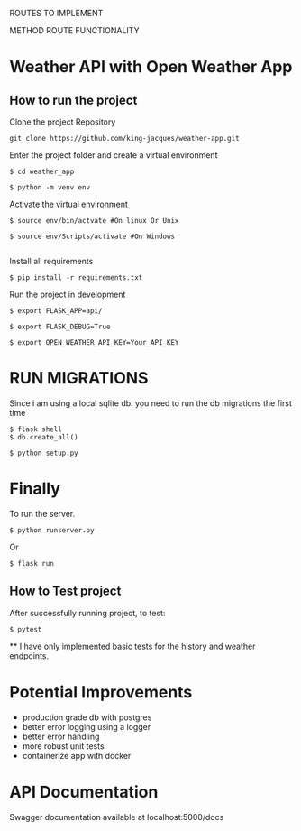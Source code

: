 ROUTES TO IMPLEMENT

METHOD ROUTE FUNCTIONALITY


# Weather API with Open Weather App

 

## How to run the project

Clone the project Repository
```
git clone https://github.com/king-jacques/weather-app.git

```

Enter the project folder and create a virtual environment
``` 
$ cd weather_app

$ python -m venv env 

```

Activate the virtual environment
``` 
$ source env/bin/actvate #On linux Or Unix

$ source env/Scripts/activate #On Windows 
 
```

Install all requirements

```
$ pip install -r requirements.txt
```

Run the project in development
```
$ export FLASK_APP=api/

$ export FLASK_DEBUG=True

$ export OPEN_WEATHER_API_KEY=Your_API_KEY
```

# RUN MIGRATIONS
Since i am using a local sqlite db. you need to run the db migrations the first time
```
$ flask shell
$ db.create_all()
```

```
$ python setup.py
```

# Finally

To run the server.

```
$ python runserver.py

```
Or 
``` 
$ flask run
```

## How to Test project

After successfully running project, to test:
```
$ pytest
```

** I have only implemented basic tests for the history and weather endpoints.

# Potential Improvements
- production grade db with postgres
- better error logging using a logger
- better error handling
- more robust unit tests
- containerize app with docker


# API Documentation
Swagger documentation available at localhost:5000/docs